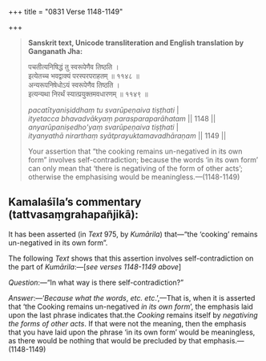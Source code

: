 +++
title = "0831 Verse 1148-1149"

+++
> **Sanskrit text, Unicode transliteration and English translation by Ganganath Jha:** 
>
> पचतीत्यनिषिद्धं तु स्वरूपेणैव तिष्ठति ।  
> इत्येतच्च भवद्वाक्यं परस्परपराहतम् ॥ ११४८ ॥  
> अन्यरूपनिषेधोऽयं स्वरूपेणैव तिष्ठति ।  
> इत्यन्यथा निरर्थं स्यात्प्रयुक्तमवधारणम् ॥ ११४९ ॥ 
>
> *pacatītyaniṣiddhaṃ tu svarūpeṇaiva tiṣṭhati* \|  
> *ityetacca bhavadvākyaṃ parasparaparāhatam* \|\| 1148 \|\|  
> *anyarūpaniṣedho'yaṃ svarūpeṇaiva tiṣṭhati* \|  
> *ityanyathā nirarthaṃ syātprayuktamavadhāraṇam* \|\| 1149 \|\| 
>
> Your assertion that “the cooking remains un-negatived in its own form” involves self-contradiction; because the words ‘in its own form’ can only mean that ‘there is negativing of the form of other acts’; otherwise the emphasising would be meaningless.—(1148-1149)



## Kamalaśīla’s commentary (tattvasaṃgrahapañjikā):

It has been asserted (in *Text* 975, by *Kumārila*) that—“the ‘cooking’ remains un-negatived in its own form”.

The following *Text* shows that this assertion involves self-contradiction on the part of *Kumārila*:—[*see verses 1148-1149 above*]

*Question*:—“In what way is there self-contradiction?”

*Answer*:—‘*Because what the words*, *etc. etc*.’,—That is, when it is asserted that ‘the Cooking remains un-negatived *in its own form*’, the emphasis laid upon the last phrase indicates that.the *Cooking* remains itself by *negativing the forms of other acts*. If that were not the meaning, then the emphasis that you have laid upon the phrase ‘in its own form’ would be meaningless, as there would be nothing that would be precluded by that emphasis.—(1148-1149)


